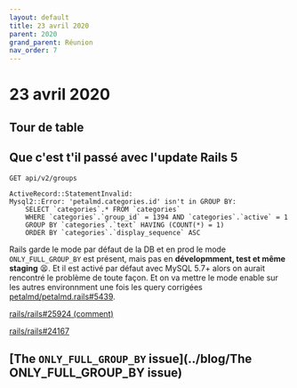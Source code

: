 ```yaml
---
layout: default
title: 23 avril 2020
parent: 2020
grand_parent: Réunion
nav_order: 7
---
```


# 23 avril 2020

## Tour de table

## Que c'est t'il passé avec l'update Rails 5

`GET api/v2/groups`
```
ActiveRecord::StatementInvalid: 
Mysql2::Error: 'petalmd.categories.id' isn't in GROUP BY: 
    SELECT `categories`.* FROM `categories` 
    WHERE `categories`.`group_id` = 1394 AND `categories`.`active` = 1 
    GROUP BY `categories`.`text` HAVING (COUNT(*) = 1) 
    ORDER BY `categories`.`display_sequence` ASC
```

Rails garde le mode par défaut de la DB et en prod le mode `ONLY_FULL_GROUP_BY` est présent, mais pas en **dévelopmment, test et même staging** 😫. 
Et il est activé par défaut avec MySQL 5.7+ alors on aurait rencontré le problème de toute façon. 
Et on va mettre le mode enable sur les autres environnment une fois les query corrigées [petalmd/petalmd.rails#5439](https://github.com/petalmd/petalmd.rails/pull/5439).

[rails/rails#25924 (comment)](https://github.com/rails/rails/issues/25924#issuecomment-234711433)

[rails/rails#24167](https://github.com/rails/rails/pull/24167)

## [The `ONLY_FULL_GROUP_BY` issue](../blog/The ONLY_FULL_GROUP_BY issue)

